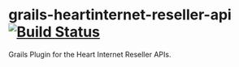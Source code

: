 grails-heartinternet-reseller-api [![Build Status](https://travis-ci.org/enrobsop/grails-heartinternet-reseller-api.png?branch=master)](https://travis-ci.org/enrobsop/grails-heartinternet-reseller-api)
=================================

Grails Plugin for the Heart Internet Reseller APIs.
